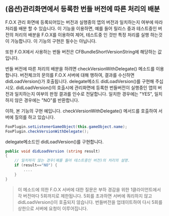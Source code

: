 ## (옵션)관리화면에서 등록한 번들 버전에 따른 처리의 배분

F.O.X 관리 화면에 등록되어있는 버전과 실행중의 앱의 버전과 일치하는지 여부에 따라 처리를 배분 할 수 있습니다. 이 기능을 이용하면, 예를 들어 릴리스 중과 테스트중인 버전의 처리의 배분을 F.O.X를 이용하여 제어, 테스트중 인 것만 특정 처리를 실행 하는것이 가능합니다.
이 기능의 구현은 필수는 아닙니다.

또한 F.O.X에서 사용하는 번들 버전은 CFBundleShortVersionString에 해당하는 값입니다.


번들 버전에 따른 처리의 배분을 하려면 checkVersionWithDelegate() 메소드를 이용합니다. 버전체크의 문의를 F.O.X 서버에 대해 행하여, 결과를 수신하면 didLoadVersion()가 호출됩니다. delegate메소드 didLoadVersion()를 구현해 주십시오.
didLoadVersion()의 호출시에 관리화면에 등록한 번들버전이 실행중인 앱의 버전과 일치하는지 여부의 판정 결과를 인수로 전달합니다. 일치한 경우에는 "YES", 일치하지 않은 경우에는 "NO"를 반환합니다.


이하, 본 기능의 구현 예입니다.
checkVersionWithDelegate() 메서드를 호출하여 서버에 질의를 하고 있습니다.

```c#
FoxPlugin.setListenerGameObject(this.gameObject.name);
FoxPlugin.checkVersionWithDelegate();
```

delegate메소드인 didLoadVersion()를 구현합니다.

```c#
public void didLoadVersion (string result)
{
	// 일치하지 않는 경우(예를 들어 테스트중인 버전)의 처리의 설명.
	if (result=="NO") {
		....
	}
}
```

>이 메소드에 의한 F.O.X 서버에 대한 질문은 부하 경감을 위한 1클라이언트에서 각 버전마다 5회까지로 제한됩니다. 5회를 초과하면 서버에 쿼리하지 않고 didLoadVersion()이 호출되지 않습니다. 번들버전을 업데이트하여 다시 5회를 상한으로 서버에 요청이 이루어집니다.